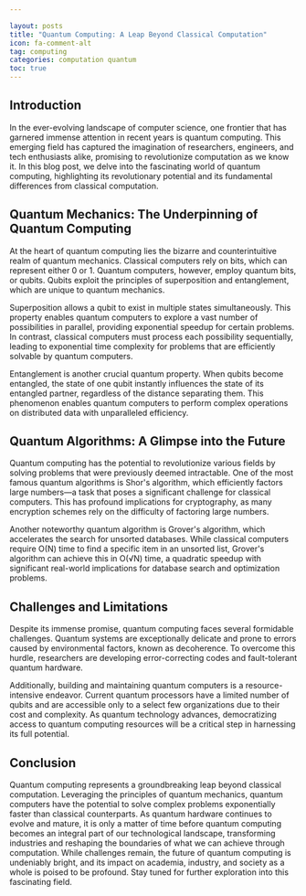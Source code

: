 ```yaml
---

layout: posts
title: "Quantum Computing: A Leap Beyond Classical Computation"
icon: fa-comment-alt
tag: computing
categories: computation quantum
toc: true
---
```



## Introduction

In the ever-evolving landscape of computer science, one frontier that has garnered immense attention in recent years is quantum computing. This emerging field has captured the imagination of researchers, engineers, and tech enthusiasts alike, promising to revolutionize computation as we know it. In this blog post, we delve into the fascinating world of quantum computing, highlighting its revolutionary potential and its fundamental differences from classical computation.

## Quantum Mechanics: The Underpinning of Quantum Computing

At the heart of quantum computing lies the bizarre and counterintuitive realm of quantum mechanics. Classical computers rely on bits, which can represent either 0 or 1. Quantum computers, however, employ quantum bits, or qubits. Qubits exploit the principles of superposition and entanglement, which are unique to quantum mechanics.

Superposition allows a qubit to exist in multiple states simultaneously. This property enables quantum computers to explore a vast number of possibilities in parallel, providing exponential speedup for certain problems. In contrast, classical computers must process each possibility sequentially, leading to exponential time complexity for problems that are efficiently solvable by quantum computers.

Entanglement is another crucial quantum property. When qubits become entangled, the state of one qubit instantly influences the state of its entangled partner, regardless of the distance separating them. This phenomenon enables quantum computers to perform complex operations on distributed data with unparalleled efficiency.

## Quantum Algorithms: A Glimpse into the Future

Quantum computing has the potential to revolutionize various fields by solving problems that were previously deemed intractable. One of the most famous quantum algorithms is Shor's algorithm, which efficiently factors large numbers—a task that poses a significant challenge for classical computers. This has profound implications for cryptography, as many encryption schemes rely on the difficulty of factoring large numbers.

Another noteworthy quantum algorithm is Grover's algorithm, which accelerates the search for unsorted databases. While classical computers require O(N) time to find a specific item in an unsorted list, Grover's algorithm can achieve this in O(√N) time, a quadratic speedup with significant real-world implications for database search and optimization problems.

## Challenges and Limitations

Despite its immense promise, quantum computing faces several formidable challenges. Quantum systems are exceptionally delicate and prone to errors caused by environmental factors, known as decoherence. To overcome this hurdle, researchers are developing error-correcting codes and fault-tolerant quantum hardware.

Additionally, building and maintaining quantum computers is a resource-intensive endeavor. Current quantum processors have a limited number of qubits and are accessible only to a select few organizations due to their cost and complexity. As quantum technology advances, democratizing access to quantum computing resources will be a critical step in harnessing its full potential.

## Conclusion

Quantum computing represents a groundbreaking leap beyond classical computation. Leveraging the principles of quantum mechanics, quantum computers have the potential to solve complex problems exponentially faster than classical counterparts. As quantum hardware continues to evolve and mature, it is only a matter of time before quantum computing becomes an integral part of our technological landscape, transforming industries and reshaping the boundaries of what we can achieve through computation. While challenges remain, the future of quantum computing is undeniably bright, and its impact on academia, industry, and society as a whole is poised to be profound. Stay tuned for further exploration into this fascinating field.
